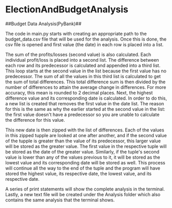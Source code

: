 # ElectionAndBudgetAnalysis


##Budget Data Analysis(PyBank)##

  The code in main.py starts with creating an appropriate path to the budget_data.csv file that will be used for the analysis. Once this is done, the csv file is opened and first value (the date) in each row is placed into a list. 

  The sum of the profits/losses (second value) is also calculated. Each individual profit/loss is placed into a second list. The difference between each row and its predecessor is calculated and appended into a third list. This loop starts at the second value in the list because the first value has no predecessor. The sum of all the values in this third list is calculated to get the sum of total differences. This total difference sum is then divided by the number of differences to attain the average change in differences. For more accuracy, this mean is rounded to 2 decimal places. Next, the highest difference value and its corresponding date is calculated. In order to do this, a new list is created that removes the first value in the date list. The reason for this is the same as why the earlier started at the second value in the list: the first value doesn't have a predecessor so you are unable to calculate the difference for this value. 

  This new date is then zipped with the list of differences. Each of the values in this zipped tupple are looked at one after another, and if the second value of the tupple is greater than the value of its predecessor, this larger value will be stored as the greater value. The first value in the respective tuple will be stored as the date of the greater value. Similarly, if the tuple's second value is lower than any of the values previous to it, it will be stored as the lowest value and its corresponding date will be stored as well. This process will continue all the way to the end of the tuple and the program will have stored the highest value, its respective date, the lowest value, and its respective date. 
  
  A series of print statements will show the complete analysis in the terminal. Lastly, a new text file will be created under the Analysis folder which also contains the same analysis that the terminal shows.  
